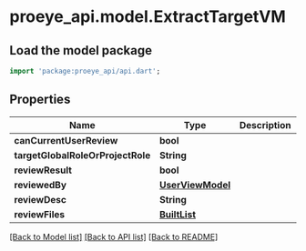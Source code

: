 # proeye_api.model.ExtractTargetVM

## Load the model package
```dart
import 'package:proeye_api/api.dart';
```

## Properties
Name | Type | Description | Notes
------------ | ------------- | ------------- | -------------
**canCurrentUserReview** | **bool** |  | [optional] 
**targetGlobalRoleOrProjectRole** | **String** |  | [optional] 
**reviewResult** | **bool** |  | [optional] 
**reviewedBy** | [**UserViewModel**](UserViewModel.md) |  | [optional] 
**reviewDesc** | **String** |  | [optional] 
**reviewFiles** | [**BuiltList<AppFileViewModel>**](AppFileViewModel.md) |  | [optional] 

[[Back to Model list]](../README.md#documentation-for-models) [[Back to API list]](../README.md#documentation-for-api-endpoints) [[Back to README]](../README.md)


